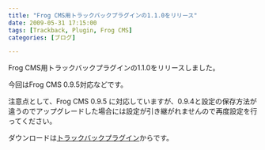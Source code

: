 ```yaml
---
title: "Frog CMS用トラックバックプラグインの1.1.0をリリース"
date: 2009-05-31 17:15:00
tags: [Trackback, Plugin, Frog CMS]
categories: [ブログ]

---
```


Frog CMS用トラックバックプラグインの1.1.0をリリースしました。

今回はFrog CMS 0.9.5対応などです。

注意点として、Frog CMS 0.9.5 に対応していますが、0.9.4と設定の保存方法が違うのでアップグレードした場合には設定が引き継がれませんので再度設定を行ってください。

ダウンロードは[トラックバックプラグイン][1]からです。

 [1]: /php/frog-cms/trackback-plugin
